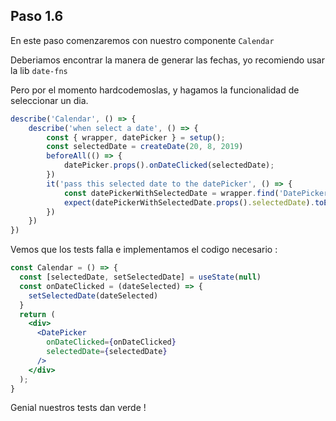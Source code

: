 ## Paso 1.6
En este paso comenzaremos con nuestro componente `Calendar`

Deberiamos encontrar la manera de generar las fechas, yo recomiendo usar la lib `date-fns`

Pero por el momento hardcodemoslas, y hagamos la funcionalidad de seleccionar un dia.

```js
describe('Calendar', () => {
    describe('when select a date', () => {
        const { wrapper, datePicker } = setup();
        const selectedDate = createDate(20, 8, 2019)
        beforeAll(() => {
            datePicker.props().onDateClicked(selectedDate);
        })
        it('pass this selected date to the datePicker', () => {
            const datePickerWithSelectedDate = wrapper.find('DatePicker')
            expect(datePickerWithSelectedDate.props().selectedDate).toEqual(selectedDate)
        })
    })
})
```

Vemos que los tests falla e implementamos el codigo necesario :

```jsx
const Calendar = () => {
  const [selectedDate, setSelectedDate] = useState(null)
  const onDateClicked = (dateSelected) => {
    setSelectedDate(dateSelected)
  }
  return (
    <div>
      <DatePicker
        onDateClicked={onDateClicked}
        selectedDate={selectedDate}
      />
    </div>
  );
}
```

Genial nuestros tests dan verde !